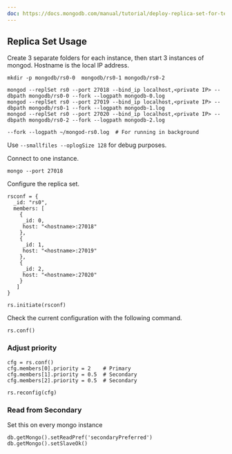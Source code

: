 ```yaml
---
doc: https://docs.mongodb.com/manual/tutorial/deploy-replica-set-for-testing/
---
```


## Replica Set Usage

Create 3 separate folders for each instance,
then start 3 instances of mongod.
Hostname is the local IP address.

```shell
mkdir -p mongodb/rs0-0  mongodb/rs0-1 mongodb/rs0-2

mongod --replSet rs0 --port 27018 --bind_ip localhost,<private IP> --dbpath mongodb/rs0-0 --fork --logpath mongodb-0.log
mongod --replSet rs0 --port 27019 --bind_ip localhost,<private IP> --dbpath mongodb/rs0-1 --fork --logpath mongodb-1.log
mongod --replSet rs0 --port 27020 --bind_ip localhost,<private IP> --dbpath mongodb/rs0-2 --fork --logpath mongodb-2.log

--fork --logpath ~/mongod-rs0.log  # For running in background
```

Use `--smallfiles --oplogSize 128` for debug purposes.

Connect to one instance.

```shell
mongo --port 27018
```

Configure the replica set.

```
rsconf = {
  _id: "rs0",
  members: [
    {
     _id: 0,
     host: "<hostname>:27018"
    },
    {
     _id: 1,
     host: "<hostname>:27019"
    },
    {
     _id: 2,
     host: "<hostname>:27020"
    }
   ]
}

rs.initiate(rsconf)
```

Check the current configuration with the following command.

```
rs.conf()
```

### Adjust priority

```shell
cfg = rs.conf()
cfg.members[0].priority = 2    # Primary
cfg.members[1].priority = 0.5  # Secondary
cfg.members[2].priority = 0.5  # Secondary

rs.reconfig(cfg)
```

### Read from Secondary

Set this on every mongo instance

```shell
db.getMongo().setReadPref('secondaryPreferred')
db.getMongo().setSlaveOk()
```
